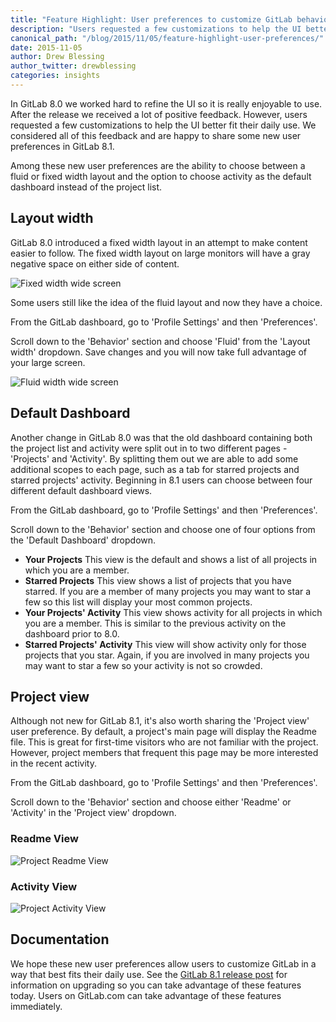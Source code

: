 ```yaml
---
title: "Feature Highlight: User preferences to customize GitLab behavior"
description: "Users requested a few customizations to help the UI better fit their daily use. We are happy to share new user preferences in GitLab 8.1."
canonical_path: "/blog/2015/11/05/feature-highlight-user-preferences/"
date: 2015-11-05
author: Drew Blessing
author_twitter: drewblessing
categories: insights
---
```


In GitLab 8.0 we worked hard to refine the UI so it is really enjoyable
to use. After the release we received a lot of positive feedback. However,
users requested a few customizations to help the UI better fit their daily use.
We considered all of this feedback and are happy to share some new user preferences
in GitLab 8.1.

Among these new user preferences are the ability to choose between a fluid or fixed
width layout and the option to choose activity as the default dashboard instead of
the project list.

<!-- more -->

## Layout width

GitLab 8.0 introduced a fixed width layout in an attempt to make content
easier to follow. The fixed width layout on large monitors
will have a gray negative space on either side of content.

![Fixed width wide screen](/images/user_preferences/fixed_width_wide_screen.png)

Some users still like the idea of the fluid layout and now they
have a choice.

From the GitLab dashboard, go to 'Profile Settings' and then 'Preferences'.

Scroll down to the 'Behavior' section and choose 'Fluid' from the 'Layout width'
dropdown. Save changes and you will now take full advantage of your large screen.

![Fluid width wide screen](/images/user_preferences/fluid_width_wide_screen.png)

## Default Dashboard

Another change in GitLab 8.0 was that the old dashboard containing both the
project list and activity were split out in to two different pages - 'Projects'
and 'Activity'. By splitting them out we are able to add some additional scopes
to each page, such as a tab for starred projects and starred projects' activity.
Beginning in 8.1 users can choose between four different default dashboard views.

From the GitLab dashboard, go to 'Profile Settings' and then 'Preferences'.

Scroll down to the 'Behavior' section and choose one of four options from the
'Default Dashboard' dropdown.

* **Your Projects** This view is the default and shows a list of all projects in which you are a
member.
* **Starred Projects** This view shows a list of projects that you have starred. If you are a member
of many projects you may want to star a few so this list will display your
most common projects.
* **Your Projects' Activity** This view shows activity for all projects in which you are a member. This is
similar to the previous activity on the dashboard prior to 8.0.
* **Starred Projects' Activity** This view will show activity only for those projects that you star. Again,
if you are involved in many projects you may want to star a few so your
activity is not so crowded.

## Project view

Although not new for GitLab 8.1, it's also worth sharing the 'Project view'
user preference. By default, a project's main page will display the Readme
file. This is great for first-time visitors who are not familiar with the project.
However, project members that frequent this page may be more interested in the
recent activity.

From the GitLab dashboard, go to 'Profile Settings' and then 'Preferences'.

Scroll down to the 'Behavior' section and choose either 'Readme' or 'Activity'
in the 'Project view' dropdown.

### Readme View

![Project Readme View](/images/user_preferences/project_readme.png)

### Activity View

![Project Activity View](/images/user_preferences/project_activity.png)

## Documentation

We hope these new user preferences allow users to customize GitLab in a way that
best fits their daily use. See the [GitLab 8.1 release post](/releases/2015/10/22/gitlab-8-1-released/)
for information on upgrading so you can take advantage of these features today.
Users on GitLab.com can take advantage of these features immediately.
